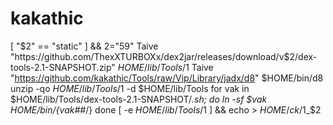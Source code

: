 # kakathic
[ "$2" == "static" ] && 2="59"
Taive "https://github.com/ThexXTURBOXx/dex2jar/releases/download/v$2/dex-tools-2.1-SNAPSHOT.zip" $HOME/lib/Tools/$1
Taive "https://github.com/kakathic/Tools/raw/Vip/Library/jadx/d8" $HOME/bin/d8
unzip -qo $HOME/lib/Tools/$1 -d $HOME/lib/Tools
for vak in $HOME/lib/Tools/dex-tools-2.1-SNAPSHOT/*.sh; do
ln -sf $vak $HOME/bin/${vak##*/}
done
[ -e $HOME/lib/Tools/$1 ] && echo > $HOME/ck/$1_$2

